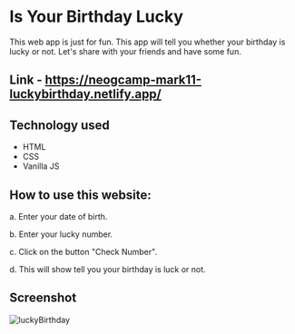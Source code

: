 
# Is Your Birthday Lucky

This web app is just for fun. This app will tell you whether your birthday is lucky or not. Let's share with your friends and have some fun.

## Link - https://neogcamp-mark11-luckybirthday.netlify.app/

## Technology used
* HTML
* CSS
* Vanilla JS

## How to use this website:

a. Enter your date of birth.

b. Enter your lucky number.

c. Click on the button "Check Number".

d. This will show tell you your birthday is luck or not.

## Screenshot


![luckyBirthday](https://user-images.githubusercontent.com/111738881/206107898-be8cac73-70c9-4851-afb7-b4296d41ebd7.PNG)

